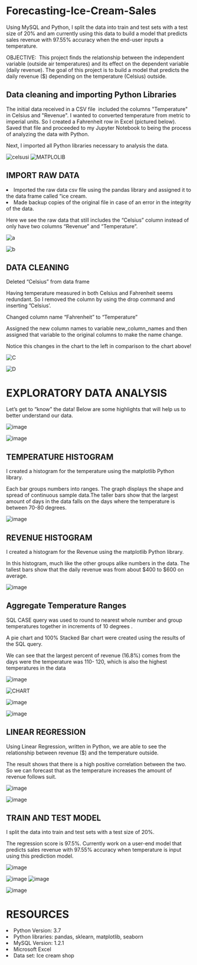 # Forecasting-Ice-Cream-Sales
Using MySQL and Python, I split the data into train and test sets with a test size of 20% and am currently using this data to build a model that predicts sales revenue with 97.55% accuracy when the end-user inputs a temperature.

OBJECTIVE:
 This project finds the relationship between the independent variable (outside air temperatures) and its effect on the dependent variable (daily revenue). The goal of this project is to build a model that predicts the daily revenue ($) depending on the temperature (Celsius) outside.


<h2> Data cleaning and importing Python Libraries</h2>
The initial data received in a CSV file  included the columns "Temperature" in Celsius and "Revenue". I wanted to converted temperature from metric to imperial units. So I created a Fahrenheit row in Excel (pictured below). Saved that file and proceeded to my Jupyter Notebook to being the process of analyzing the data with Python.

Next, I imported all Python libraries necessary to analysis the data.

![celsusi](https://user-images.githubusercontent.com/46979334/124637051-deb2b080-de4e-11eb-86e4-f34a8db4309a.PNG)
![MATPLOLIB](https://user-images.githubusercontent.com/46979334/124637217-14579980-de4f-11eb-9582-44a8f67606af.PNG)

<h2> IMPORT RAW DATA</h2>
<li>Imported the raw data csv file using the pandas library
and assigned it to the data frame called “ice cream.</li>
<li>Made backup copies of the original file in case of an error in the integrity of the data.</li>

<p>Here we see the raw data that still includes the “Celsius” column instead of only have two columns “Revenue” and “Temperature”.</p>

![a](https://user-images.githubusercontent.com/46979334/124638318-6f3dc080-de50-11eb-98da-6bd3cc725a3e.PNG)

![b](https://user-images.githubusercontent.com/46979334/124638383-811f6380-de50-11eb-8dee-0a27c2d4612a.PNG)


<h2>DATA CLEANING</h2>

Deleted “Celsius” from data frame

Having temperature measured in both Celsius and Fahrenheit seems redundant. So I removed the column by using the drop command and inserting ”Celsius’.


Changed column name “Fahrenheit” to “Temperature”

Assigned the new column names to variable new_column_names and then assigned that variable to the original columns to make the name change.

Notice this changes in the chart to the left in comparison to the chart above!

![C](https://user-images.githubusercontent.com/46979334/124638965-34885800-de51-11eb-8e83-47b8dc4368d3.PNG)

![D](https://user-images.githubusercontent.com/46979334/124638984-3baf6600-de51-11eb-9460-067335e6bf21.PNG)

# EXPLORATORY DATA ANALYSIS

Let’s get to “know” the data! Below are some highlights that will help us to better understand our data. 


![image](https://user-images.githubusercontent.com/46979334/124639296-9c3ea300-de51-11eb-8ac5-db9607c9b0d0.png)

![image](https://user-images.githubusercontent.com/46979334/124639405-bed0bc00-de51-11eb-9680-3c7f494f4008.png)

<h2>TEMPERATURE HISTOGRAM</h2>
I created a histogram  for the temperature using the matplotlib Python library. 

Each bar groups numbers into ranges. The graph displays the shape and spread of continuous sample data.The taller bars show that the largest amount of days in the data falls on the days where the temperature is between 70-80 degrees.

![image](https://user-images.githubusercontent.com/46979334/124639479-d445e600-de51-11eb-8b86-a40830f71229.png)


<h2>REVENUE HISTOGRAM</h2>
I created a histogram  for the Revenue using the matplotlib Python library. 

In this histogram, much like the other groups alike numbers in the data. The tallest bars show that the daily revenue was from about $400  to $600 on average.

![image](https://user-images.githubusercontent.com/46979334/124639556-ede72d80-de51-11eb-8c4f-9524213bb6b0.png)

<h2>Aggregate Temperature Ranges</h2>
SQL CASE query was used to round to nearest whole number and group temperatures together in increments of 10 degrees .

A pie chart and 100% Stacked Bar chart were created using the results of the SQL query. 

We can see that the largest percent of revenue (16.8%) comes from the days were the temperature was 110- 120, which is also the highest temperatures in the data

![image](https://user-images.githubusercontent.com/46979334/124639620-ff303a00-de51-11eb-9757-e68e6d5d69a5.png)

![CHART](https://user-images.githubusercontent.com/46979334/124639732-20912600-de52-11eb-9aff-5b9eb6502fb1.PNG)

![image](https://user-images.githubusercontent.com/46979334/124639751-27b83400-de52-11eb-9068-40ef1516e319.png)

![image](https://user-images.githubusercontent.com/46979334/124639778-2c7ce800-de52-11eb-9dc9-bc1847c5ea32.png)

<h2>LINEAR REGRESSION</h2>
Using Linear Regression, written in Python, we are able to see the relationship between revenue ($) and the temperature outside.

The result shows that there is a high positive correlation between the two. So we can forecast that as the temperature increases the amount of revenue follows suit.

![image](https://user-images.githubusercontent.com/46979334/124639821-3999d700-de52-11eb-8cde-ea06b053f7b9.png)

![image](https://user-images.githubusercontent.com/46979334/124639851-41597b80-de52-11eb-8280-7215b042710e.png)


<h2>TRAIN AND TEST MODEL</h2>
I split the data into train and test sets with a test size of 20%.

The regression score is 97.5%. Currently work on a user-end model that predicts sales revenue with 97.55% accuracy when temperature is input using this prediction model. 

![image](https://user-images.githubusercontent.com/46979334/124639908-559d7880-de52-11eb-97a4-e343bbc599a2.png)

![image](https://user-images.githubusercontent.com/46979334/124639938-5b935980-de52-11eb-87b2-9555f791576e.png)
![image](https://user-images.githubusercontent.com/46979334/124639956-60580d80-de52-11eb-9dcc-bf8dd0aac455.png)

![image](https://user-images.githubusercontent.com/46979334/124643706-00179a80-de57-11eb-8872-52429d380fb9.png)



# RESOURCES

<li>Python Version: 3.7</li>
<li>Python libraries: pandas, sklearn, matplotlib, seaborn</li>
<li>MySQL Version: 1.2.1</li>
<li>Microsoft Excel</li>
<li>Data set: Ice cream shop</li>
